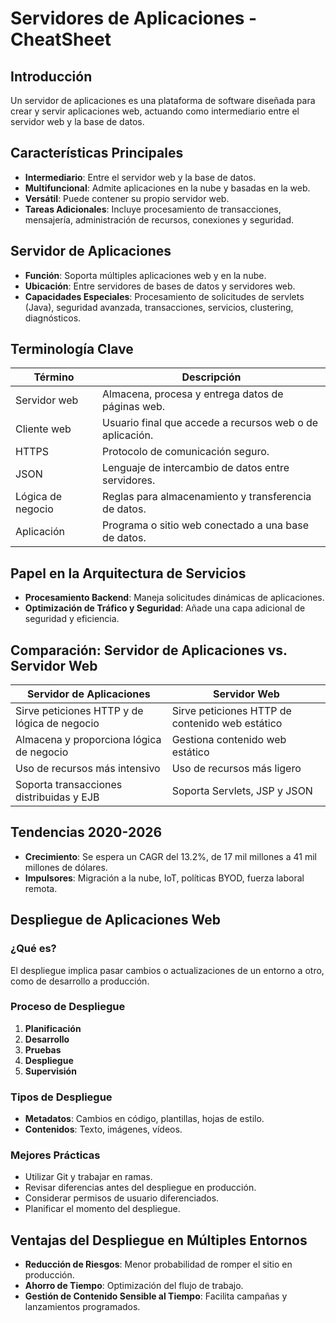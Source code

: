 # Servidores de Aplicaciones - CheatSheet

## Introducción
Un servidor de aplicaciones es una plataforma de software diseñada para crear y servir aplicaciones web, actuando como intermediario entre el servidor web y la base de datos.

## Características Principales
- **Intermediario**: Entre el servidor web y la base de datos.
- **Multifuncional**: Admite aplicaciones en la nube y basadas en la web.
- **Versátil**: Puede contener su propio servidor web.
- **Tareas Adicionales**: Incluye procesamiento de transacciones, mensajería, administración de recursos, conexiones y seguridad.

## Servidor de Aplicaciones
- **Función**: Soporta múltiples aplicaciones web y en la nube.
- **Ubicación**: Entre servidores de bases de datos y servidores web.
- **Capacidades Especiales**: Procesamiento de solicitudes de servlets (Java), seguridad avanzada, transacciones, servicios, clustering, diagnósticos.

## Terminología Clave
| Término        | Descripción                                                  |
|----------------|--------------------------------------------------------------|
| Servidor web   | Almacena, procesa y entrega datos de páginas web.            |
| Cliente web    | Usuario final que accede a recursos web o de aplicación.     |
| HTTPS          | Protocolo de comunicación seguro.                            |
| JSON           | Lenguaje de intercambio de datos entre servidores.           |
| Lógica de negocio | Reglas para almacenamiento y transferencia de datos.      |
| Aplicación     | Programa o sitio web conectado a una base de datos.          |

## Papel en la Arquitectura de Servicios
- **Procesamiento Backend**: Maneja solicitudes dinámicas de aplicaciones.
- **Optimización de Tráfico y Seguridad**: Añade una capa adicional de seguridad y eficiencia.

## Comparación: Servidor de Aplicaciones vs. Servidor Web
| Servidor de Aplicaciones | Servidor Web                     |
|--------------------------|----------------------------------|
| Sirve peticiones HTTP y de lógica de negocio | Sirve peticiones HTTP de contenido web estático |
| Almacena y proporciona lógica de negocio | Gestiona contenido web estático |
| Uso de recursos más intensivo | Uso de recursos más ligero |
| Soporta transacciones distribuidas y EJB | Soporta Servlets, JSP y JSON |

## Tendencias 2020-2026
- **Crecimiento**: Se espera un CAGR del 13.2%, de 17 mil millones a 41 mil millones de dólares.
- **Impulsores**: Migración a la nube, IoT, políticas BYOD, fuerza laboral remota.

## Despliegue de Aplicaciones Web
### ¿Qué es?
El despliegue implica pasar cambios o actualizaciones de un entorno a otro, como de desarrollo a producción.

### Proceso de Despliegue
1. **Planificación**
2. **Desarrollo**
3. **Pruebas**
4. **Despliegue**
5. **Supervisión**

### Tipos de Despliegue
- **Metadatos**: Cambios en código, plantillas, hojas de estilo.
- **Contenidos**: Texto, imágenes, vídeos.

### Mejores Prácticas
- Utilizar Git y trabajar en ramas.
- Revisar diferencias antes del despliegue en producción.
- Considerar permisos de usuario diferenciados.
- Planificar el momento del despliegue.

## Ventajas del Despliegue en Múltiples Entornos
- **Reducción de Riesgos**: Menor probabilidad de romper el sitio en producción.
- **Ahorro de Tiempo**: Optimización del flujo de trabajo.
- **Gestión de Contenido Sensible al Tiempo**: Facilita campañas y lanzamientos programados.
